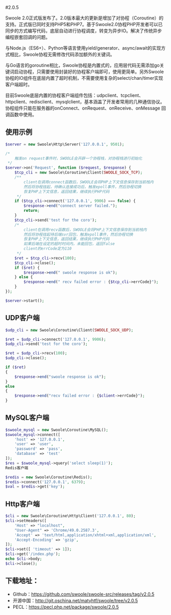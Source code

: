 #2.0.5

Swoole 2.0正式版发布了。2.0版本最大的更新是增加了对协程（Coroutine）的支持。正式版已同时支持PHP5和PHP7。基于Swoole2.0协程PHP开发者可以已同步的方式编写代码，底层自动进行协程调度，转变为异步IO。解决了传统异步编程嵌套回调的问题。

与Node.js（ES6+）、Python等语言使用yield/generator、async/await的实现方式相比，Swoole协程无需修改代码添加额外的关键词。

与Go语言的goroutine相比，Swoole协程是内置式的，应用层代码无需添加go关键词启动协程，只需要使用封装好的协程客户端即可，使用更简单。另外Swoole协程的IO组件在底层内置了超时机制，不需要使用复杂的select/chan/timer实现客户端超时。

目前Swoole底层内置的协程客户端组件包括：udpclient、tcpclient、httpclient、redisclient、mysqlclient，基本涵盖了开发者常用的几种通信协议。协程组件只能在服务器的onConnect、onRequest、onReceive、onMessage 回调函数中使用。

使用示例
----
```php
$server = new Swoole\Http\Server('127.0.0.1', 9501);

/*
    触发on request事件时，SWOOLE会开辟一个协程栈，对协程栈进行初始化
 */
$server->on('Request', function ($request, $response) {
    $tcp_cli = new Swoole\Coroutine\Client(SWOOLE_SOCK_TCP);
    /**
        client在调用connect函数后，SWOOLE会将PHP上下文信息保存到当前栈内
        然后将协程挂起，待确认连接成功后，触发epoll事件，然后协程切换
        恢复PHP上下文信息，返回结果，继续执行PHP代码
     */
    if ($tcp_cli->connect('127.0.0.1', 9906) === false) {
        $response->end("connect server failed.");
        return;
    }
    $tcp_cli->send('test for the coro');
    /*
        client在调用recv函数后，SWOOLE会将PHP上下文信息保存到当前栈内
        然后将协程挂起待后端svr回包，触发epoll事件，然后协程切换
        恢复PHP上下文信息，返回结果，继续执行PHP代码
        如果后端在设定的超时时间内，未能回包，返回false
        client的errCode定为110
     */
    $ret = $tcp_cli->recv(100);
    $tcp_cli->close();
    if ($ret) {
        $response->end(" swoole response is ok");
    } else {
        $response->end(" recv failed error : {$tcp_cli->errCode}");
    }
});

$server->start();
```

UDP客户端
----
```php
$udp_cli = new Swoole\Coroutine\Client(SWOOLE_SOCK_UDP);

$ret = $udp_cli->connect('127.0.0.1', 9906);
$udp_cli->send('test for the coro');

$ret = $udp_cli->recv(100);
$udp_cli->close();

if ($ret)
{
    $response->end("swoole response is ok");
}
else
{
    $response->end("recv failed error : {$client->errCode}");
}
```

MySQL客户端
----
```php
$swoole_mysql = new Swoole\Coroutine\MySQL();
$swoole_mysql->connect([
    'host' => '127.0.0.1',
    'user' => 'user',
    'password' => 'pass',
    'database' => 'test'
]);
$res = $swoole_mysql->query('select sleep(1)');
Redis客户端

$redis = new Swoole\Coroutine\Redis();
$redis->connect('127.0.0.1', 6379);
$val = $redis->get('key');
```

Http客户端
--------
```php
$cli = new Swoole\Coroutine\Http\Client('127.0.0.1', 80);
$cli->setHeaders([
    'Host' => "localhost",
    "User-Agent" => 'Chrome/49.0.2587.3',
    'Accept' => 'text/html,application/xhtml+xml,application/xml',
    'Accept-Encoding' => 'gzip',
]);
$cli->set([ 'timeout' => 1]);
$cli->get('/index.php');
echo $cli->body;  
$cli->close();
```

下载地址：
---------

- Github：<https://github.com/swoole/swoole-src/releases/tag/v2.0.5>
- 开源中国：<http://git.oschina.net/matyhtf/swoole/tree/v2.0.5>
- PECL：<https://pecl.php.net/package/swoole/2.0.5>